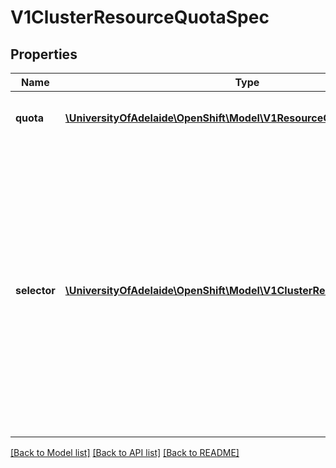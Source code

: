# V1ClusterResourceQuotaSpec

## Properties
Name | Type | Description | Notes
------------ | ------------- | ------------- | -------------
**quota** | [**\UniversityOfAdelaide\OpenShift\Model\V1ResourceQuotaSpec**](V1ResourceQuotaSpec.md) | Quota defines the desired quota | 
**selector** | [**\UniversityOfAdelaide\OpenShift\Model\V1ClusterResourceQuotaSelector**](V1ClusterResourceQuotaSelector.md) | Selector is the selector used to match projects. It should only select active projects on the scale of dozens (though it can select many more less active projects).  These projects will contend on object creation through this resource. | 

[[Back to Model list]](../README.md#documentation-for-models) [[Back to API list]](../README.md#documentation-for-api-endpoints) [[Back to README]](../README.md)


